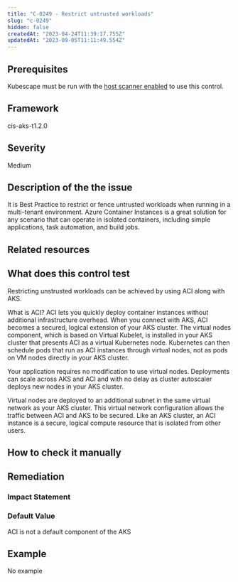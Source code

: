 ```yaml
---
title: "C-0249 - Restrict untrusted workloads"
slug: "c-0249"
hidden: false
createdAt: "2023-04-24T11:39:17.755Z"
updatedAt: "2023-09-05T11:11:49.554Z"
---
```

## Prerequisites
Kubescape must be run with the [host scanner enabled](../scanning.md#the-host-scanner) to use this control.
## Framework
cis-aks-t1.2.0
## Severity
Medium
## Description of the the issue
It is Best Practice to restrict or fence untrusted workloads when running in a multi-tenant environment. Azure Container Instances is a great solution for any scenario that can operate in isolated containers, including simple applications, task automation, and build jobs.
## Related resources

## What does this control test
Restricting unstrusted workloads can be achieved by using ACI along with AKS.

 What is ACI?
ACI lets you quickly deploy container instances without additional infrastructure overhead. When you connect with AKS, ACI becomes a secured, logical extension of your AKS cluster. The virtual nodes component, which is based on Virtual Kubelet, is installed in your AKS cluster that presents ACI as a virtual Kubernetes node. Kubernetes can then schedule pods that run as ACI instances through virtual nodes, not as pods on VM nodes directly in your AKS cluster.

 Your application requires no modification to use virtual nodes. Deployments can scale across AKS and ACI and with no delay as cluster autoscaler deploys new nodes in your AKS cluster.

 Virtual nodes are deployed to an additional subnet in the same virtual network as your AKS cluster. This virtual network configuration allows the traffic between ACI and AKS to be secured. Like an AKS cluster, an ACI instance is a secure, logical compute resource that is isolated from other users.
## How to check it manually

## Remediation

### Impact Statement

### Default Value
ACI is not a default component of the AKS
## Example
No example